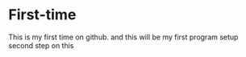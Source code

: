 # First-time
This is my first time on github. and this will be my first program setup
second step on this 
